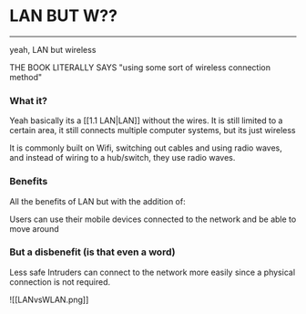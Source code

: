 # LAN BUT W??
---
yeah, LAN but wireless

THE BOOK LITERALLY SAYS "using some sort of wireless connection method"

### What it?
Yeah basically its a [[1.1 LAN|LAN]] without the wires. It is still limited to a certain area, it still connects multiple computer systems, but its just wireless

It is commonly built on Wifi, switching out cables and using radio waves, and instead of wiring to a hub/switch, they use radio waves.

### Benefits
All the benefits of LAN but with the addition of:

Users can use their mobile devices connected to the network and be able to move around


### But a disbenefit (is that even a word)
Less safe
Intruders can connect to the network more easily since a physical connection is not required.

![[LANvsWLAN.png]]